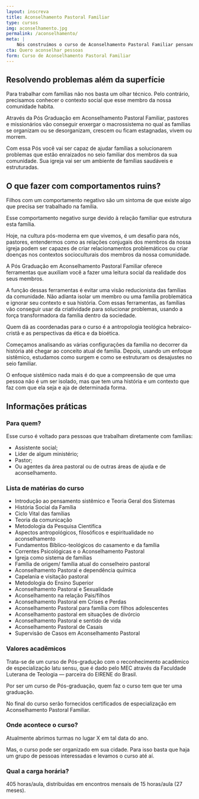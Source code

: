 ```yaml
---
layout: inscreva
title: Aconselhamento Pastoral Familiar
type: cursos
img: aconselhamento.jpg
permalink: /aconselhamento/
meta: |
    Nós construímos o curso de Aconselhamento Pastoral Familiar pensando nos problemas que pastores e missionários encontram em suas comunidades. Esse curso dá ferramentas eficientes para entenderem e solucionarem os problema da família pós-moderna.
cta: Quero aconselhar pessoas
form: Curso de Aconselhamento Pastoral Familiar
---
```


## Resolvendo problemas além da superfície

Para trabalhar com famílias não nos basta um olhar técnico. Pelo contrário, precisamos conhecer o contexto social que esse membro da nossa comunidade habita.

Através da Pós Graduação em Aconselhamento Pastoral Familiar, pastores e missionários vão conseguir enxergar o macrossistema no qual as famílias se organizam ou se desorganizam, crescem ou ficam estagnadas, vivem ou morrem.

Com essa Pós você vai ser capaz de ajudar famílias a solucionarem problemas que estão enraizados no seio familiar dos membros da sua comunidade. Sua igreja vai ser um ambiente de famílias saudáveis e estruturadas.

## O que fazer com comportamentos ruins?

Filhos com um comportamento negativo são um sintoma de que existe algo que precisa ser trabalhado na família.

Esse comportamento negativo surge devido à relação familiar que estrutura esta família.

Hoje, na cultura pós-moderna em que vivemos, é um desafio para nós, pastores, entendermos como as relações conjugais dos membros da nossa igreja podem ser capazes de criar relacionamentos problemáticos ou criar doenças nos contextos socioculturais dos membros da nossa comunidade.

A Pós Graduação em Aconselhamento Pastoral Familiar oferece ferramentas que auxiliam você a fazer uma leitura social da realidade dos seus membros.

A função dessas ferramentas é evitar uma visão reducionista das famílias da comunidade. Não adianta isolar um membro ou uma família problemática e ignorar seu contexto e sua história. Com essas ferramentas, as famílias vão conseguir usar da criatividade para solucionar problemas, usando a força transformadora da família dentro da sociedade.

Quem dá as coordenadas para o curso é a antropologia teológica hebraico-cristã e as perspectivas da ética e da bioética.

Começamos analisando as várias configurações da família no decorrer da história até chegar ao conceito atual de família. Depois, usando um enfoque sistêmico, estudamos como surgem e como se estruturam os desajustes no seio familiar.

O enfoque sistêmico nada mais é do que a compreensão de que uma pessoa não é um ser isolado, mas que tem uma história e um contexto que faz com que ela seja e aja de determinada forma.

## Informações práticas

### Para quem?

Esse curso é voltado para pessoas que trabalham diretamente com famílias:

* Assistente social;
* Líder de algum ministério;
* Pastor;
* Ou agentes da área pastoral ou de outras áreas de ajuda e de aconselhamento.

### Lista de matérias do curso

* Introdução ao pensamento sistêmico e Teoria Geral dos Sistemas
* História Social da Família
* Ciclo Vital das famílias
* Teoria da comunicação
* Metodologia da Pesquisa Científica
* Aspectos antropológicos, filosóficos e espiritualidade no aconselhamento
* Fundamentos Bíblico-teológicos do casamento e da família
* Correntes Psicológicas e o Aconselhamento Pastoral
* Igreja como sistema de famílias
* Família de origem/ família atual do conselheiro pastoral
* Aconselhamento Pastoral e dependência química
* Capelania e visitação pastoral
* Metodologia do Ensino Superior
* Aconselhamento Pastoral e Sexualidade
* Aconselhamento na relação Pais/filhos
* Aconselhamento Pastoral em Crises e Perdas
* Aconselhamento Pastoral para família com filhos adolescentes
* Aconselhamento pastoral em situações de divórcio
* Aconselhamento Pastoral e sentido de vida
* Aconselhamento Pastoral de Casais
* Supervisão de Casos em Aconselhamento Pastoral

### Valores acadêmicos

Trata-se de um curso de Pós-gradução com o reconhecimento acadêmico de especialização latu sensu, que é dado pelo MEC através da Faculdade Luterana de Teologia — parceira do EIRENE do Brasil.

Por ser um curso de Pós-graduação, quem faz o curso tem que ter uma graduação.

No final do curso serão fornecidos certificados de especialização em Aconselhamento Pastoral Familiar.

### Onde acontece o curso?

Atualmente abrimos turmas no lugar X em tal data do ano.

Mas, o curso pode ser organizado em sua cidade. Para isso basta que haja um grupo de pessoas interessadas e levamos o curso até aí.

### Qual a carga horária?

405 horas/aula, distribuídas em encontros mensais de 15 horas/aula (27 meses).
